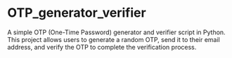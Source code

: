 # OTP_generator_verifier
A simple OTP (One-Time Password) generator and verifier script in Python. This project allows users to generate a random OTP, send it to their email address, and verify the OTP to complete the verification process.
